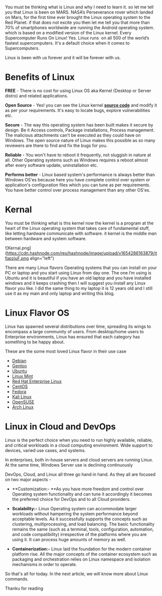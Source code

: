 You must be thinking what is Linux and why I need to learn it. so let me tell you that Linux is been on MARS. NASA’s Perseverance rover which landed on Mars, for the first time ever brought the Linux operating system to the Red Planet. if that does not excite you then let me tell you that more than 70% of smartphones worldwide are running the Android operating system. which is based on a modified version of the Linux kernel. Every Supercomputer Runs On Linux! Yes. Linux runs
 on all 500 of the world’s fastest supercomputers. It's a default choice when it comes to Supercomputers.

Linux is been with us forever and it will be forever with us.

# Benefits of Linux

**FREE** - There is no cost for using Linux OS aka Kernel (Desktop or Server distro) and related applications.

**Open Source** - Yes! you can see the Linux kernel **[source code](https://github.com/torvalds/linux)** and modify it as per your requirements. It's easy to locate bugs, explore vulnerabilities etc.

**Secure** - The way this operating system has been built makes it secure by design. Be it Access controls, Package installations, Process management. The malicious attachments can't be executed as they could have on Windows. The open source nature of Linux makes this possible as so many reviewers are there to find and fix the bugs for you.

**Reliable** - You won't have to reboot it frequently, not sluggish in nature at all. Other Operating systems such as Windows requires a reboot almost after every software update, uninstallation etc.

**Performs better** - Linux based system's performance is always better than Windows OS'es because here you have complete control over system or application's configuration files which you can tune as per requirements. You have better control over process management than any other OS'es.

# Kernal

You must be thinking what is this kernel now the kernel is a program at the heart of the Linux operating system that takes care of fundamental stuff, like letting hardware communicate with software. it kernel is the middle man between hardware and system software.

![Kernal.png](https://cdn.hashnode.com/res/hashnode/image/upload/v1654286163879/itfqpzjuF.png align="left")

There are many Linux flavors Operating systems that you can install on your PC or laptop and you start using Linux from day one. The one I’m using is Ubuntu and it is beautiful if you have an old laptop and you have installed windows and it keeps crashing then I will suggest you install any Linux flavor you like. I did the same thing to my laptop it is 12 years old and I still use it as my main and only laptop and writing this blog. 

# Linux Flavor OS

Linux has spawned several distributions over time, spreading its wings to encompass a large community of users. From desktop/home users to Enterprise environments, Linux has ensured that each category has something to be happy about.

These are the some most loved Linux flavor in their use case


- [Debian](https://www.debian.org/)
- [Gentoo](https://www.gentoo.org/)
- [Ubuntu](https://ubuntu.com/)
- [Linux Mint](https://linuxmint.com/)
- [Red Hat Enterprise Linux](https://www.redhat.com/en/technologies/linux-platforms/enterprise-linux)
- [CentOS](https://www.centos.org/)
- [Fedora](https://getfedora.org/)
- [Kali Linux](https://www.kali.org/)
- [OpenSUSE](https://www.opensuse.org/)
- [Arch Linux](https://www.archlinux.org/)

# Linux in Cloud and DevOps

Linux is the perfect choice when you need to run highly available, reliable, and critical workloads in a cloud computing environment. Wide support to devices, varied use cases, and systems.

In enterprises, both in-house servers and cloud servers are running Linux. At the same time, Windows Server use is declining continuously

DevOps, Cloud, and Linux all three go hand in hand. As they all are focused on two major aspects -

- **Customization:- **As you have more freedom and control over Operating system functionality and can tune it accordingly it becomes the preferred choice for DevOps and to all Cloud providers.

- **Scalability:-** Linux Operating system can accommodate larger workloads without hampering the system performance beyond acceptable levels. As it successfully supports the concepts such as clustering, multiprocessing, and load balancing. The basic functionality remains the same (such as a terminal, tools, configuration, automation, and code compatibility) irrespective of the platforms where you are using it. It can process huge amounts of memory as well.

- **Containerization:-**  Linux laid the foundation for the modern container platform rise. All the major concepts of the container ecosystem such as packaging and orchestration relies on Linux namespace and isolation mechanisms in order to operate.

So that's all for today. In the next article, we will know more about Linux commands.


Thanku for reading 
